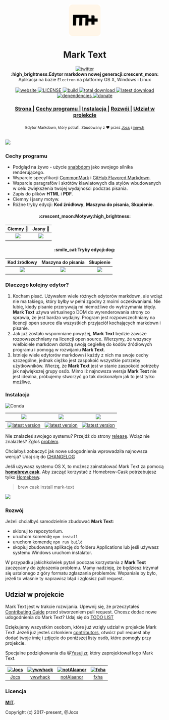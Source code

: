 <p align="center"><img src="https://github.com/marktext/marktext/blob/master/static/logo-small.png" alt="mark text" width="100" height="100"></p>

<h1 align="center">Mark Text</h1>

<div align="center">
  <a href="https://twitter.com/intent/tweet?text=Wow:&url=https%3A%2F%2Fgithub.com%2Fmarktext%2Fmarktext">
    <img src="https://img.shields.io/twitter/url/https/github.com/marktext/marktext.svg?style=for-the-badge" alt="twitter">
  </a>
</div>
<div align="center">
  <strong>:high_brightness:Edytor markdown nowej generacji:crescent_moon:</strong>
</div>
<div align="center">
  Aplikacja na bazie <code>Electron</code> na platformy OS X, Windows i Linux
</div>

<br />

<div align="center">
  <!-- Version -->
  <a href="https://marktext.github.io/website">
    <img src="https://badge.fury.io/gh/jocs%2Fmarktext.svg" alt="website">
  </a>
  <!-- License -->
  <a href="https://marktext.github.io/website">
    <img src="https://img.shields.io/github/license/marktext/marktext.svg" alt="LICENSE">
  </a>
  <!-- Build Status -->
  <a href="https://marktext.github.io/website">
    <img src="https://travis-ci.org/marktext/marktext.svg?branch=master" alt="build">
  </a>
  <!-- Downloads total -->
  <a href="https://marktext.github.io/website">
    <img src="https://img.shields.io/github/downloads/marktext/marktext/total.svg" alt="total download">
  </a>
  <!-- Downloads latest release -->
  <a href="https://marktext.github.io/website">
    <img src="https://img.shields.io/github/downloads/marktext/marktext/v0.13.53/total.svg" alt="latest download">
  </a>
  <!-- deps -->
  <a href="https://marktext.github.io/website">
    <img src="https://img.shields.io/hackage-deps/v/lens.svg" alt="dependencies">
  </a>
  <!-- donates -->
  <a href="https://opencollective.com/marktext">
    <img src="https://opencollective.com/marktext/tiers/backer/badge.svg?label=backer&color=brightgreen" alt="donate">
  </a>
</div>

<div align="center">
  <h3>
    <a href="https://marktext.github.io/website">
      Strona
    </a>
    <span> | </span>
    <a href="https://github.com/marktext/marktext#features">
      Cechy programu
    </a>
    <span> | </span>
    <a href="https://github.com/marktext/marktext#download-and-install">
      Instalacja
    </a>
    <span> | </span>
    <a href="https://github.com/marktext/marktext#development">
      Rozwój
    </a>
    <span> | </span>
    <a href="https://github.com/marktext/marktext#contribution">
      Udział w projekcie
    </a>
  </h3>
</div>

<div align="center">
  <sub>Edytor Markdown, który potrafi. Zbudowany z ❤︎ przez
    <a href="https://github.com/Jocs">Jocs</a> i
    <a href="https://github.com/marktext/marktext/graphs/contributors">
      innych
    </a>
  </sub>
</div>

<br />

![](https://github.com/marktext/marktext/blob/master/doc/marktext.gif)

### Cechy programu

- Podgląd na żywo - użycie [snabbdom](https://github.com/snabbdom/snabbdom) jako swojego silnika renderującego.
- Wsparcie specyfikacji [CommonMark](https://spec.commonmark.org/0.28/) i [GitHub Flavored Markdown](https://github.github.com/gfm/).
- Wsparcie paragrafów i skrótów klawiatowych dla stylów wbudowanych w celu zwiększenia twojej wydajności podczas pisania.
- Zapis do plików **HTML** i **PDF**.
- Ciemny i jasny motyw.
- Różne tryby edycji: **Kod źródłowy**, **Maszyna do pisania**, **Skupienie**.

<h4 align="center">:crescent_moon:Motywy:high_brightness:</h4>

| Ciemny :crescent_moon:                                             | Jasny :high_brightness:                                             |
|:------------------------------------------------------------------:|:-------------------------------------------------------------------:|
| ![](https://github.com/marktext/marktext/blob/master/doc/dark.jpg) | ![](https://github.com/marktext/marktext/blob/master/doc/light.jpg) |

<h4 align="center">:smile_cat:Tryby edycji:dog:</h4>

| Kod źródłowy                                                         | Maszyna do pisania                                                       | Skupienie                                                           |
|:--------------------------------------------------------------------:|:------------------------------------------------------------------------:|:-------------------------------------------------------------------:|
| ![](https://github.com/marktext/marktext/blob/master/doc/source.gif) | ![](https://github.com/marktext/marktext/blob/master/doc/typewriter.gif) | ![](https://github.com/marktext/marktext/blob/master/doc/focus.gif) |

### Dlaczego kolejny edytor?

1. Kocham pisać. Używałem wiele różnych edytorów markdown, ale wciąż nie ma takiego, który byłby w pełni zgodny z moimi oczekiwaniami. Nie lubię, kiedy pisanie przerywają mi niemożliwe do wytrzymania błędy. **Mark Text** używa wirtualnego DOM do wyrenderowania strony co sprawia, że jest bardzo wydajny. Program jest rozpowszechniany na licencji open source dla wszystkich przyjaciół kochających markdown i pisanie.
2. Jak już zostało wspomniane powyżej, **Mark Text** będzie zawsze rozpowszechniany na licencji open source. Wierzymy, że wszyscy wielbiciele markdown dołożą swoją cegiełkę do kodów źródłowych programu i pomogą w rozwijaniu **Mark Text**.
3. Istnieje wiele edytorów markdown i każdy z nich ma swoje cechy szczególne, jednak ciężko jest zaspokoić wszystkie potrzeby użytkowników. Wierzę, że **Mark Text** jest w stanie zaspokoić potrzeby jak największej grupy osób. Mimo iż najnowsza wersja **Mark Text** nie jest idealna, próbujemy stworzyć go tak doskonałym jak to jest tylko możliwe.

### Instalacja

![Conda](https://img.shields.io/conda/pn/conda-forge/python.svg?style=for-the-badge)

| ![]( https://github.com/ryanoasis/nerd-fonts/wiki/screenshots/v1.0.x/mac-pass-sm.png)                                                                                                             | ![]( https://github.com/ryanoasis/nerd-fonts/wiki/screenshots/v1.0.x/windows-pass-sm.png)                                                                                                                     | ![]( https://github.com/ryanoasis/nerd-fonts/wiki/screenshots/v1.0.x/linux-pass-sm.png)                                                                                                                                   |
|:-------------------------------------------------------------------------------------------------------------------------------------------------------------------------------------------------:|:-------------------------------------------------------------------------------------------------------------------------------------------------------------------------------------------------------------:|:-------------------------------------------------------------------------------------------------------------------------------------------------------------------------------------------------------------------------:|
| [![latest version](https://img.shields.io/github/downloads/marktext/marktext/latest/marktext-0.13.53.dmg.svg)](https://github.com/marktext/marktext/releases/download/v0.13.53/marktext-0.13.53.dmg) | [![latest version](https://img.shields.io/github/downloads/marktext/marktext/latest/marktext-setup-0.13.53.exe.svg)](https://github.com/marktext/marktext/releases/download/v0.13.53/marktext-setup-0.13.53.exe) | [![latest version](https://img.shields.io/github/downloads/marktext/marktext/latest/marktext-0.13.53-x86_64.AppImage.svg)](https://github.com/marktext/marktext/releases/download/v0.13.53/marktext-0.13.53-x86_64.AppImage) |

Nie znalazłeś swojego systemu? Przejdź do strony [release](https://github.com/marktext/marktext/releases). Wciąż nie znalazłeś? Zgłoś [problem](https://github.com/marktext/marktext/issues).

Chciałbyś zobaczyć jak nowe udogodnienia wprowadziła najnowsza wersja? Udaj się do [CHANGELOG](https://github.com/marktext/marktext/blob/master/.github/CHANGELOG.md)

Jeśli używasz systemu OS X, to możesz zainstalować Mark Text za pomocą [**homebrew cask**](https://github.com/caskroom/homebrew-cask). Aby zacząć korzystać z Homebrew-Cask potrzebujesz tylko [Homebrew](https://brew.sh/).

> brew cask install mark-text

![](https://github.com/marktext/marktext/blob/master/doc/brew-cask.gif)

### Rozwój

Jeżeli chciałbyś samodzielnie zbudować **Mark Text**:

- sklonuj to repozytorium.
- uruchom komendę `npm install`
- uruchom komendę `npm run build`
- skopiuj zbudowaną aplikację do folderu Applications lub jeśli używasz systemu Windows uruchom instalator.

W przypadku jakichkolwiek pytań podczas korzystania z **Mark Text** zaczęcamy do zgłoszenia problemu. Mamy nadzieję, że będziesz trzymał się ustalonego z góry formatu zgłaszania problemów. Wspaniale by było, jeżeli to właśnie ty naprawisz błąd i zgłosisz pull request.

## Udział w projekcie

Mark Text jest w trakcie rozwijania. Upewnij się, że przeczytałeś [Contributing Guide](https://github.com/marktext/marktext/blob/master/.github/CONTRIBUTING.md) przed stworzeniem pull request. Chcesz dodać nowe udogodnienia do Mark Text? Udaj się do [TODO LIST](https://github.com/marktext/marktext/blob/master/.github/TODOLIST.md)

Dziękujemy wszystkim osobom, które już wzięły udział w projekcie Mark Text! Jeżeli już jesteś członkiem [contributors](https://github.com/marktext/marktext/graphs/contributors), otwórz pull request aby dodać twoje imię i zdjęcie do poniższej listy osób, które pomogły przy projekcie.

Specjalne podziękowania dla @[Yasujizr](https://github.com/Yasujizr), który zaprojektował logo Mark Text.

| [![Jocs](https://avatars0.githubusercontent.com/u/9712830?s=150&v=4)](https://github.com/Jocs) | [![ywwhack](https://avatars1.githubusercontent.com/u/8746197?s=150&v=4)](https://github.com/ywwhack) | [![notAlaanor](https://avatars1.githubusercontent.com/u/17591936?s=150&v=4)](https://github.com/notAlaanor) | [![fxha](https://avatars1.githubusercontent.com/u/22716132?s=150&v=4)](https://github.com/fxha) |
|:----------------------------------------------------------------------------------------------:|:----------------------------------------------------------------------------------------------------:|:-----------------------------------------------------------------------------------------------------------:|:-----------------------------------------------------------------------------------------------:|
| [Jocs](https://github.com/Jocs)                                                                | [ywwhack](https://github.com/ywwhack)                                                                | [notAlaanor](https://github.com/notAlaanor)                                                                 | [fxha](https://github.com/fxha)                                                                 |

### Licencja

 [**MIT**](https://github.com/marktext/marktext/blob/master/LICENSE).

Copyright (c) 2017-present, @Jocs
